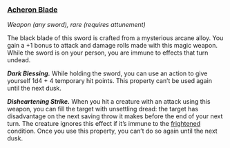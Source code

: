 ### [Acheron Blade](https://www.dndbeyond.com/magic-items/acheron-blade)

_Weapon (any sword), rare (requires attunement)_

The black blade of this sword is crafted from a mysterious arcane alloy. You gain a +1 bonus to attack and damage rolls made with this magic weapon. While the sword is on your person, you are immune to effects that turn undead.

**_Dark Blessing._** While holding the sword, you can use an action to give yourself 1d4 + 4 temporary hit points. This property can’t be used again until the next dusk.

**_Disheartening Strike._** When you hit a creature with an attack using this weapon, you can fill the target with unsettling dread: the target has disadvantage on the next saving throw it makes before the end of your next turn. The creature ignores this effect if it’s immune to the [frightened](https://www.dndbeyond.com/compendium/rules/basic-rules/appendix-a-conditions#Frightened) condition. Once you use this property, you can’t do so again until the next dusk.